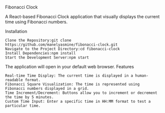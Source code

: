 Fibonacci Clock

A React-based Fibonacci Clock application that visually displays the current time using Fibonacci numbers.

Installation

    Clone the Repository:git clone https://github.com/manelyasmine/fibonacci-clock.git
    Navigate to the Project Directory:cd fibonacci-clock
    Install Dependencies:npm install
    Start the Development Server:npm start

The application will open in your default web browser.
Features

    Real-time Time Display: The current time is displayed in a human-readable format.
    Fibonacci Square Visualization: The time is represented using Fibonacci numbers displayed in a grid.
    Time Increment/Decrement: Buttons allow you to increment or decrement the time by 5 minutes.
    Custom Time Input: Enter a specific time in HH:MM format to test a particular time.
